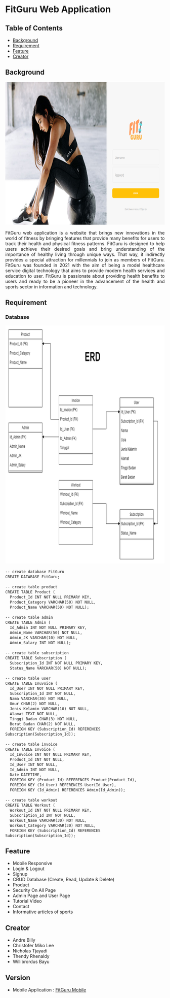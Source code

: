 # FitGuru Web Application

## Table of Contents
* [Background](#background)
* [Requirement](#requirement)
* [Feature](#feature)
* [Creator](#creator)

## Background
<p align="center">
<img src="https://github.com/Bayunova28/Fit-Guru/blob/master/figuru-cover.png" height="450" width="1000">
<p>
  
<p align="justify">FitGuru web application is a website that brings new innovations in the world of fitness by bringing features that provide many benefits for users to track their health and physical fitness patterns. FitGuru is designed to help users achieve their desired goals and bring understanding of the importance of healthy living through unique ways. That way, it indirectly provides a special attraction for millennials to join as members of FitGuru. FitGuru was founded in 2021 with the aim of being a model healthcare service digital technology that aims to provide modern health services and education to user. FitGuru is passionate about providing health benefits to users and ready to be a pioneer in the advancement of the health and sports sector in information and technology.<p> 

## Requirement
### Database
<img src="https://github.com/Bayunova28/Fit-Guru/blob/master/erd-database.png" height="750" width="1000">
  
```mysql
-- create database FitGuru
CREATE DATABASE FitGuru;
  
-- create table product
CREATE TABLE Product (
  Product_Id INT NOT NULL PRIMARY KEY,
  Product_Category VARCHAR(50) NOT NULL,
  Product_Name VARCHAR(50) NOT NULL);

-- create table admin
CREATE TABLE Admin (
  Id_Admin INT NOT NULL PRIMARY KEY,
  Admin_Name VARCHAR(50) NOT NULL,
  Admin_JK VARCHAR(10) NOT NULL,
  Admin_Salary INT NOT NULL);
  
-- create table subscription
CREATE TABLE Subscription (
  Subscription_Id INT NOT NULL PRIMARY KEY,
  Status_Name VARCHAR(50) NOT NULL);
 
-- create table user
CREATE TABLE Inuvoice (
  Id_User INT NOT NULL PRIMARY KEY,
  Subscription_Id INT NOT NULL,
  Nama VARCHAR(30) NOT NULL,
  Umur CHAR(2) NOT NULL,
  Jenis Kelamin VARCHAR(10) NOT NULL,
  Alamat TEXT NOT NULL,
  Tinggi Badan CHAR(3) NOT NULL,
  Berat Badan CHAR(2) NOT NULL,
  FOREIGN KEY (Subscription_Id) REFERENCES Subscription(Subscription_Id));
  
-- create table invoice
CREATE TABLE Invoice (
  Id_Invoice INT NOT NULL PRIMARY KEY,
  Product_Id INT NOT NULL,
  Id_User INT NOT NULL,
  Id_Admin INT NOT NULL,
  Date DATETIME,
  FOREIGN KEY (Product_Id) REFERENCES Product(Product_Id),
  FOREIGN KEY (Id_User) REFERENCES User(Id_User),
  FOREIGN KEY (Id_Admin) REFERENCES Admin(Id_Admin));
  
-- create table workout
CREATE TABLE Workout (
  Workout_Id INT NOT NULL PRIMARY KEY,
  Subscription_Id INT NOT NULL,
  Workout_Name VARCHAR(30) NOT NULL,
  Workout_Category VARCHAR(30) NOT NULL,
  FOREIGN KEY (Subscription_Id) REFERENCES Subscription(Subscription_Id));
```
## Feature
* Mobile Responsive
* Login & Logout
* Signup
* CRUD Database (Create, Read, Update & Delete)
* Product
* Security On All Page
* Admin Page and User Page
* Tutorial Video
* Contact
* Informative articles of sports
  
## Creator
* Andre Billy
* Christofer Miko Lee
* Nicholas Tjayadi
* Thendy Rhenaldy
* Willibrordus Bayu

## Version
* Mobile Application : [FitGuru Mobile](https://github.com/Bayunova28/FitGuru_Mobile_Application)
